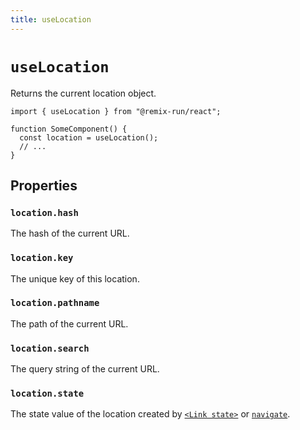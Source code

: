 ```yaml
---
title: useLocation
---
```


# `useLocation`

Returns the current location object.

```tsx
import { useLocation } from "@remix-run/react";

function SomeComponent() {
  const location = useLocation();
  // ...
}
```

## Properties

### `location.hash`

The hash of the current URL.

### `location.key`

The unique key of this location.

### `location.pathname`

The path of the current URL.

### `location.search`

The query string of the current URL.

### `location.state`

The state value of the location created by [`<Link state>`][link_component_state] or [`navigate`][navigate].

[link_component_state]: ../components/link#state
[navigate]: ./use-navigate
